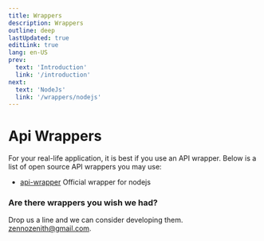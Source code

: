 ```yaml
---
title: Wrappers
description: Wrappers
outline: deep
lastUpdated: true
editLink: true
lang: en-US
prev:
  text: 'Introduction'
  link: '/introduction'
next:
  text: 'NodeJs'
  link: '/wrappers/nodejs'
---
```


# Api Wrappers

For your real-life application, it is best if you use an API wrapper. Below is a
list of open source API wrappers you may use:

- [api-wrapper](/wrappers/nodejs) Official wrapper for nodejs

### Are there wrappers you wish we had?

Drop us a line and we can consider developing them.
[zennozenith@gmail.com](mailto:zennozenith@gmail.com).
